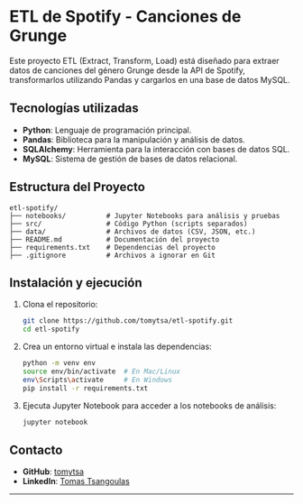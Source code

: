 # ETL de Spotify - Canciones de Grunge

Este proyecto ETL (Extract, Transform, Load) está diseñado para extraer datos de canciones del género Grunge desde la API de Spotify, transformarlos utilizando Pandas y cargarlos en una base de datos MySQL.

## Tecnologías utilizadas

- **Python**: Lenguaje de programación principal.
- **Pandas**: Biblioteca para la manipulación y análisis de datos.
- **SQLAlchemy**: Herramienta para la interacción con bases de datos SQL.
- **MySQL**: Sistema de gestión de bases de datos relacional.

## Estructura del Proyecto

```
etl-spotify/
├── notebooks/          # Jupyter Notebooks para análisis y pruebas
├── src/                # Código Python (scripts separados)
├── data/               # Archivos de datos (CSV, JSON, etc.)
├── README.md           # Documentación del proyecto
├── requirements.txt    # Dependencias del proyecto
├── .gitignore          # Archivos a ignorar en Git
```

## Instalación y ejecución

1. Clona el repositorio:

   ```bash
   git clone https://github.com/tomytsa/etl-spotify.git
   cd etl-spotify
   ```

2. Crea un entorno virtual e instala las dependencias:

   ```bash
   python -m venv env
   source env/bin/activate  # En Mac/Linux
   env\Scripts\activate     # En Windows
   pip install -r requirements.txt
   ```

3. Ejecuta Jupyter Notebook para acceder a los notebooks de análisis:

   ```bash
   jupyter notebook
   ```

## Contacto

- **GitHub**: [tomytsa](https://github.com/tomytsa)
- **LinkedIn**: [Tomas Tsangoulas](www.linkedin.com/in/tomastsangoulas)

---
